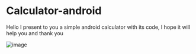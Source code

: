 # Calculator-android

Hello I present to you a simple android calculator with its code, I hope it will help you and thank you




![image](https://user-images.githubusercontent.com/85293016/158019083-c334b3af-2d78-4729-9399-8c8b1cdb85ab.png)

